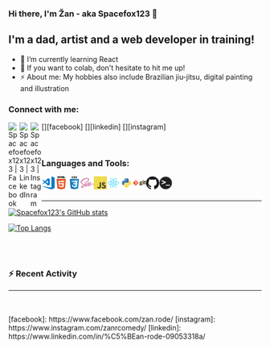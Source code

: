 ### Hi there, I'm Žan - aka **Spacefox123** 👋

## I'm a dad, artist and a web developer in training!

- 🌱 I’m currently learning React
- 👯 If you want to colab, don't hesitate to hit me up!
- ⚡ About me: My hobbies also include Brazilian jiu-jitsu, digital painting and illustration

### Connect with me:

[<img align="left" alt="Spacefox123 | Facebook" width="22px" src="https://cdn.jsdelivr.net/npm/simple-icons@v3/icons/facebook.svg" />][facebook]
[<img align="left" alt="Spacefox123 | LinkedIn" width="22px" src="https://cdn.jsdelivr.net/npm/simple-icons@v3/icons/linkedin.svg" />][linkedin]
[<img align="left" alt="Spacefox123 | Instagram" width="22px" src="https://cdn.jsdelivr.net/npm/simple-icons@v3/icons/instagram.svg" />][instagram]

<br />

### Languages and Tools:

<img align="left" alt="Visual Studio Code" width="26px" src="https://raw.githubusercontent.com/github/explore/80688e429a7d4ef2fca1e82350fe8e3517d3494d/topics/visual-studio-code/visual-studio-code.png" />
<img align="left" alt="HTML5" width="26px" src="https://raw.githubusercontent.com/github/explore/80688e429a7d4ef2fca1e82350fe8e3517d3494d/topics/html/html.png" />
<img align="left" alt="CSS3" width="26px" src="https://raw.githubusercontent.com/github/explore/80688e429a7d4ef2fca1e82350fe8e3517d3494d/topics/css/css.png" />
<img align="left" alt="Sass" width="26px" src="https://raw.githubusercontent.com/github/explore/80688e429a7d4ef2fca1e82350fe8e3517d3494d/topics/sass/sass.png" />
<img align="left" alt="JavaScript" width="26px" src="https://raw.githubusercontent.com/github/explore/80688e429a7d4ef2fca1e82350fe8e3517d3494d/topics/javascript/javascript.png" />
<img align="left" alt="React" width="26px" src="https://raw.githubusercontent.com/github/explore/80688e429a7d4ef2fca1e82350fe8e3517d3494d/topics/react/react.png" />

<img align="left" alt="Python3" width="26px" src="https://raw.githubusercontent.com/github/explore/80688e429a7d4ef2fca1e82350fe8e3517d3494d/topics/python/python.png" />

<img align="left" alt="Git" width="26px" src="https://raw.githubusercontent.com/github/explore/80688e429a7d4ef2fca1e82350fe8e3517d3494d/topics/git/git.png" />
<img align="left" alt="GitHub" width="26px" src="https://raw.githubusercontent.com/github/explore/78df643247d429f6cc873026c0622819ad797942/topics/github/github.png" />
<img align="left" alt="Terminal" width="26px" src="https://raw.githubusercontent.com/github/explore/80688e429a7d4ef2fca1e82350fe8e3517d3494d/topics/terminal/terminal.png" />

<br />
<br />

---

[![Spacefox123's GitHub stats](https://github-readme-stats.vercel.app/api?username=spacefox123&count_private=true&show_icons=true?theme=prussian)](https://github.com/spacefox123/github-readme-stats)

[![Top Langs](https://github-readme-stats.vercel.app/api/top-langs/?username=spacefox123)](https://github.com/spacefox123/github-readme-stats)

<br />
<br />

### :zap: Recent Activity

<!-- START_SECTION:activity -->

<!--END_SECTION:activity-->

---

<br />
<br />
[facebook]: https://www.facebook.com/zan.rode/
[instagram]: https://www.instagram.com/zanrcomedy/
[linkedin]: https://www.linkedin.com/in/%C5%BEan-rode-09053318a/

